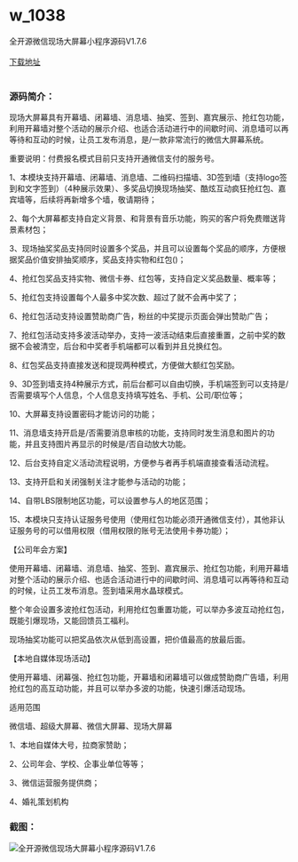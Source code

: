 # w_1038
全开源微信现场大屏幕小程序源码V1.7.6
<br/></br>
[下载地址](https://www.uuid2.com/1038.html "下载地址")
<br/></br>
<h3>源码简介：</h3>
<p>现场大屏幕具有开幕墙、闭幕墙、消息墙、抽奖、签到、嘉宾展示、抢红包功能，利用开幕墙对整个活动的展示介绍、也适合活动进行中的间歇时间、消息墙可以再等待和互动的时候，让员工发布消息，是/一款非常流行的微信大屏幕系统。<p>
<p>重要说明：付费报名模式目前只支持开通微信支付的服务号。<p>
<p>1、本模块支持开幕墙、闭幕墙、消息墙、二维码扫描墙、3D签到墙（支持logo签到和文字签到）（4种展示效果）、多奖品切换现场抽奖、酷炫互动疯狂抢红包、嘉宾墙等，后续将再新增多个墙，敬请期待；<p>
<p>2、每个大屏幕都支持自定义背景、和背景有音乐功能，购买的客户将免费赠送背景素材包；<p>
<p>3、现场抽奖奖品支持同时设置多个奖品，并且可以设置每个奖品的顺序，方便根据奖品价值安排抽奖顺序，奖品支持实物和红包()；<p>
<p>4、抢红包奖品支持实物、微信卡券、红包等，支持自定义奖品数量、概率等；<p>
<p>5、抢红包支持设置每个人最多中奖次数、超过了就不会再中奖了；<p>
<p>6、抢红包活动支持设置赞助商广告，粉丝的中奖提示页面会弹出赞助广告；<p>
<p>7、抢红包活动支持多波活动举办，支持一波活动结束后直接重置，之前中奖的数据不会被清空，后台和中奖者手机端都可以看到并且兑换红包。<p>
<p>8、红包奖品支持直接发送和提现两种模式，方便做大额红包奖励。<p>
<p>9、3D签到墙支持4种展示方式，前后台都可以自由切换，手机端签到可以支持是/否需要填写个人信息，个人信息支持填写姓名、手机、公司/职位等；<p>
<p>10、大屏幕支持设置密码才能访问的功能；<p>
<p>11、消息墙支持开启是/否需要消息审核的功能，支持同时发生消息和图片的功能，并且支持图片再显示的时候是/否自动放大功能。<p>
<p>12、后台支持自定义活动流程说明，方便参与者再手机端直接查看活动流程。<p>
<p>13、支持开启和关闭强制关注才能参与活动的功能；<p>
<p>14、自带LBS限制地区功能，可以设置参与人的地区范围；<p>
<p>15、本模块只支持认证服务号使用（使用红包功能必须开通微信支付），其他非认证服务号的可以借用权限（借用权限的账号无法使用卡券功能）；<p>
<p>【公司年会方案】<p>
<p>使用开幕墙、闭幕墙、消息墙、抽奖、签到、嘉宾展示、抢红包功能，利用开幕墙对整个活动的展示介绍、也适合活动进行中的间歇时间、消息墙可以再等待和互动的时候，让员工发布消息。签到墙采用水晶球模式。<p>
<p>整个年会设置多波抢红包活动，利用抢红包重置功能，可以举办多波互动抢红包，既能引爆现场，又能回馈员工福利。<p>
<p>现场抽奖功能可以把奖品依次从低到高设置，把价值最高的放最后面。<p>
<p>【本地自媒体现场活动】<p>
<p>使用开幕墙、闭幕强、抢红包功能，开幕墙和闭幕墙可以做成赞助商广告墙，利用抢红包的高互动功能，并且可以举办多波的功能，快速引爆活动现场。<p>
<p>适用范围<p>
<p>微信墙、超级大屏幕、微信大屏幕、现场大屏幕<p>
<p>1、本地自媒体大号，拉商家赞助；<p>
<p>2、公司年会、学校、企事业单位等等；<p>
<p>3、微信运营服务提供商；<p>
<p>4、婚礼策划机构<p>
<h3>截图：</h3>
<img src="https://www.uuid2.com/wp-content/uploads/img/202105/7db5a1c676.jpg" alt="全开源微信现场大屏幕小程序源码V1.7.6">
